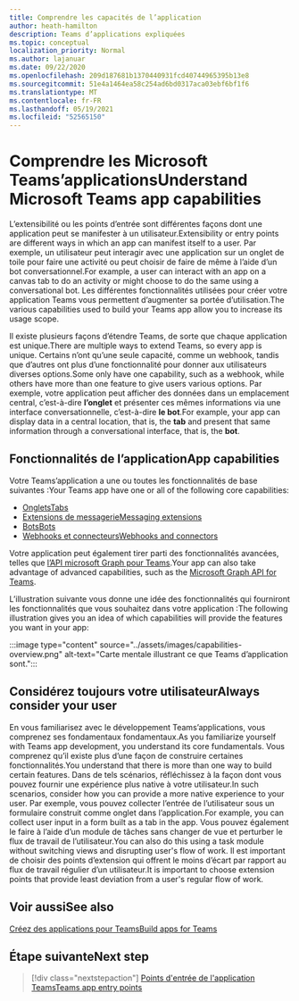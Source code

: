 ```yaml
---
title: Comprendre les capacités de l’application
author: heath-hamilton
description: Teams d’applications expliquées
ms.topic: conceptual
localization_priority: Normal
ms.author: lajanuar
ms.date: 09/22/2020
ms.openlocfilehash: 209d187681b1370440931fcd40744965395b13e8
ms.sourcegitcommit: 51e4a1464ea58c254ad6bd0317aca03ebf6bf1f6
ms.translationtype: MT
ms.contentlocale: fr-FR
ms.lasthandoff: 05/19/2021
ms.locfileid: "52565150"
---
```

# <a name="understand-microsoft-teams-app-capabilities"></a><span data-ttu-id="7a98f-103">Comprendre les Microsoft Teams’applications</span><span class="sxs-lookup"><span data-stu-id="7a98f-103">Understand Microsoft Teams app capabilities</span></span>

<span data-ttu-id="7a98f-104">L’extensibilité ou les points d’entrée sont différentes façons dont une application peut se manifester à un utilisateur.</span><span class="sxs-lookup"><span data-stu-id="7a98f-104">Extensibility or entry points are different ways in which an app can manifest itself to a user.</span></span> <span data-ttu-id="7a98f-105">Par exemple, un utilisateur peut interagir avec une application sur un onglet de toile pour faire une activité ou peut choisir de faire de même à l’aide d’un bot conversationnel.</span><span class="sxs-lookup"><span data-stu-id="7a98f-105">For example, a user can interact with an app on a canvas tab to do an activity or might choose to do the same using a conversational bot.</span></span> <span data-ttu-id="7a98f-106">Les différentes fonctionnalités utilisées pour créer votre application Teams vous permettent d’augmenter sa portée d’utilisation.</span><span class="sxs-lookup"><span data-stu-id="7a98f-106">The various capabilities used to build your Teams app allow you to increase its usage scope.</span></span>

<span data-ttu-id="7a98f-107">Il existe plusieurs façons d’étendre Teams, de sorte que chaque application est unique.</span><span class="sxs-lookup"><span data-stu-id="7a98f-107">There are multiple ways to extend Teams, so every app is unique.</span></span> <span data-ttu-id="7a98f-108">Certains n’ont qu’une seule capacité, comme un webhook, tandis que d’autres ont plus d’une fonctionnalité pour donner aux utilisateurs diverses options.</span><span class="sxs-lookup"><span data-stu-id="7a98f-108">Some only have one capability, such as a webhook, while others have more than one feature to give users various options.</span></span> <span data-ttu-id="7a98f-109">Par exemple, votre application peut afficher des données dans un emplacement central, c’est-à-dire **l’onglet** et présenter ces mêmes informations via une interface conversationnelle, c’est-à-dire **le bot**.</span><span class="sxs-lookup"><span data-stu-id="7a98f-109">For example, your app can display data in a central location, that is, the **tab** and present that same information through a conversational interface, that is, the **bot**.</span></span>

## <a name="app-capabilities"></a><span data-ttu-id="7a98f-110">Fonctionnalités de l’application</span><span class="sxs-lookup"><span data-stu-id="7a98f-110">App capabilities</span></span>

<span data-ttu-id="7a98f-111">Votre Teams’application a une ou toutes les fonctionnalités de base suivantes :</span><span class="sxs-lookup"><span data-stu-id="7a98f-111">Your Teams app have one or all of the following core capabilities:</span></span>

* [<span data-ttu-id="7a98f-112">Onglets</span><span class="sxs-lookup"><span data-stu-id="7a98f-112">Tabs</span></span>](../tabs/what-are-tabs.md)
* [<span data-ttu-id="7a98f-113">Extensions de messagerie</span><span class="sxs-lookup"><span data-stu-id="7a98f-113">Messaging extensions</span></span>](../messaging-extensions/what-are-messaging-extensions.md)
* [<span data-ttu-id="7a98f-114">Bots</span><span class="sxs-lookup"><span data-stu-id="7a98f-114">Bots</span></span>](../bots/what-are-bots.md)
* [<span data-ttu-id="7a98f-115">Webhooks et connecteurs</span><span class="sxs-lookup"><span data-stu-id="7a98f-115">Webhooks and connectors</span></span>](../webhooks-and-connectors/what-are-webhooks-and-connectors.md)

<span data-ttu-id="7a98f-116">Votre application peut également tirer parti des fonctionnalités avancées, telles que [l’API microsoft Graph pour Teams](/graph/teams-concept-overview).</span><span class="sxs-lookup"><span data-stu-id="7a98f-116">Your app can also take advantage of advanced capabilities, such as the [Microsoft Graph API for Teams](/graph/teams-concept-overview).</span></span>

<span data-ttu-id="7a98f-117">L’illustration suivante vous donne une idée des fonctionnalités qui fourniront les fonctionnalités que vous souhaitez dans votre application :</span><span class="sxs-lookup"><span data-stu-id="7a98f-117">The following illustration gives you an idea of which capabilities will provide the features you want in your app:</span></span>

:::image type="content" source="../assets/images/capabilities-overview.png" alt-text="Carte mentale illustrant ce que Teams d’application sont.":::

## <a name="always-consider-your-user"></a><span data-ttu-id="7a98f-119">Considérez toujours votre utilisateur</span><span class="sxs-lookup"><span data-stu-id="7a98f-119">Always consider your user</span></span>

<span data-ttu-id="7a98f-120">En vous familiarisez avec le développement Teams’applications, vous comprenez ses fondamentaux fondamentaux.</span><span class="sxs-lookup"><span data-stu-id="7a98f-120">As you familiarize yourself with Teams app development, you understand its core fundamentals.</span></span> <span data-ttu-id="7a98f-121">Vous comprenez qu’il existe plus d’une façon de construire certaines fonctionnalités.</span><span class="sxs-lookup"><span data-stu-id="7a98f-121">You understand that there is more than one way to build certain features.</span></span> <span data-ttu-id="7a98f-122">Dans de tels scénarios, réfléchissez à la façon dont vous pouvez fournir une expérience plus native à votre utilisateur.</span><span class="sxs-lookup"><span data-stu-id="7a98f-122">In such scenarios, consider how you can provide a more native experience to your user.</span></span>
<span data-ttu-id="7a98f-123">Par exemple, vous pouvez collecter l’entrée de l’utilisateur sous un formulaire construit comme onglet dans l’application.</span><span class="sxs-lookup"><span data-stu-id="7a98f-123">For example, you can collect user input in a form built as a tab in the app.</span></span> <span data-ttu-id="7a98f-124">Vous pouvez également le faire à l’aide d’un module de tâches sans changer de vue et perturber le flux de travail de l’utilisateur.</span><span class="sxs-lookup"><span data-stu-id="7a98f-124">You can also do this using a task module without switching views and disrupting user's flow of work.</span></span> <span data-ttu-id="7a98f-125">Il est important de choisir des points d’extension qui offrent le moins d’écart par rapport au flux de travail régulier d’un utilisateur.</span><span class="sxs-lookup"><span data-stu-id="7a98f-125">It is important to choose extension points that provide least deviation from a user's regular flow of work.</span></span>

## <a name="see-also"></a><span data-ttu-id="7a98f-126">Voir aussi</span><span class="sxs-lookup"><span data-stu-id="7a98f-126">See also</span></span>

[<span data-ttu-id="7a98f-127">Créez des applications pour Teams</span><span class="sxs-lookup"><span data-stu-id="7a98f-127">Build apps for Teams</span></span>](../overview.md)

## <a name="next-step"></a><span data-ttu-id="7a98f-128">Étape suivante</span><span class="sxs-lookup"><span data-stu-id="7a98f-128">Next step</span></span>

> [!div class="nextstepaction"]
> [<span data-ttu-id="7a98f-129">Points d'entrée de l'application Teams</span><span class="sxs-lookup"><span data-stu-id="7a98f-129">Teams app entry points</span></span>](../concepts/extensibility-points.md)
